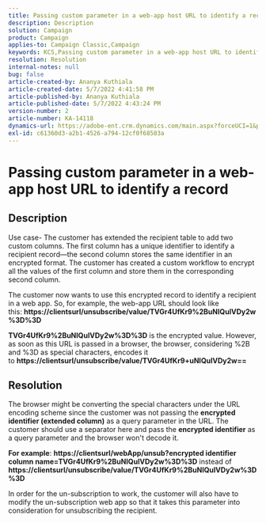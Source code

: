 ```yaml
---
title: Passing custom parameter in a web-app host URL to identify a record
description: Description
solution: Campaign
product: Campaign
applies-to: Campaign Classic,Campaign
keywords: KCS,Passing custom parameter in a web-app host URL to identify a record
resolution: Resolution
internal-notes: null
bug: false
article-created-by: Ananya Kuthiala
article-created-date: 5/7/2022 4:41:58 PM
article-published-by: Ananya Kuthiala
article-published-date: 5/7/2022 4:43:24 PM
version-number: 2
article-number: KA-14118
dynamics-url: https://adobe-ent.crm.dynamics.com/main.aspx?forceUCI=1&pagetype=entityrecord&etn=knowledgearticle&id=1421cd98-24ce-ec11-a7b5-0022480a8e40
exl-id: c61360d3-a2b1-4526-a794-12cf0f68503a
---
```

# Passing custom parameter in a web-app host URL to identify a record

## Description


Use case- The customer has extended the recipient table to add two custom columns. The first column has a unique identifier to identify a recipient record—the second column stores the same identifier in an encrypted format. The customer has created a custom workflow to encrypt all the values of the first column and store them in the corresponding second column.

The customer now wants to use this encrypted record to identify a recipient in a web app. So, for example, the web-app URL should look like this: <b>https://clientsurl/unsubscribe/value/TVGr4UfKr9%2BuNlQulVDy2w%3D%3D</b>

<b>TVGr4UfKr9%2BuNlQulVDy2w%3D%3D</b> is the encrypted value. However, as soon as this URL is passed in a browser, the browser, considering %2B and %3D as special characters, encodes it to <b>https://clientsurl/unsubscribe/value/TVGr4UfKr9+uNlQulVDy2w==</b>


## Resolution


The browser might be converting the special characters under the URL encoding scheme since the customer was not passing the <b>encrypted identifier (extended column)</b> as a query parameter in the URL. The customer should use a separator here and pass the <b>encrypted identifier</b> as a query parameter and the browser won't decode it.

<b>For example</b>: <b>https://clientsurl/webApp/unsub?encrypted identifier column name=TVGr4UfKr9%2BuNlQulVDy2w%3D%3D</b> instead of <b> https://clientsurl/unsubscribe/value/TVGr4UfKr9%2BuNlQulVDy2w%3D%3D</b>



In order for the un-subscription to work, the customer will also have to modify the un-subscription web app so that it takes this parameter into consideration for unsubscribing the recipient.

